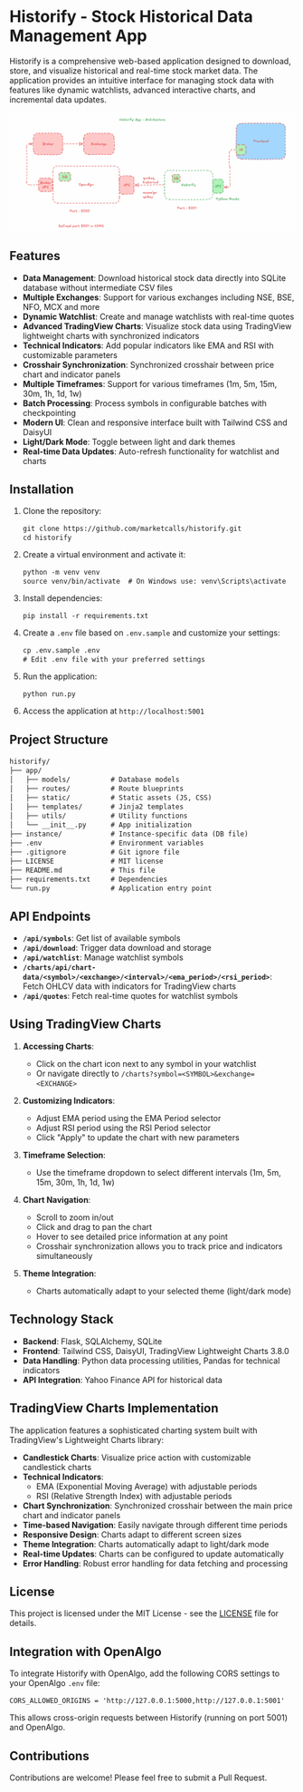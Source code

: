 # Historify - Stock Historical Data Management App

Historify is a comprehensive web-based application designed to download, store, and visualize historical and real-time stock market data. The application provides an intuitive interface for managing stock data with features like dynamic watchlists, advanced interactive charts, and incremental data updates.

![Historify Architecture](historify/app/static/image/historify.png)

## Features

- **Data Management**: Download historical stock data directly into SQLite database without intermediate CSV files
- **Multiple Exchanges**: Support for various exchanges including NSE, BSE, NFO, MCX and more
- **Dynamic Watchlist**: Create and manage watchlists with real-time quotes
- **Advanced TradingView Charts**: Visualize stock data using TradingView lightweight charts with synchronized indicators
- **Technical Indicators**: Add popular indicators like EMA and RSI with customizable parameters
- **Crosshair Synchronization**: Synchronized crosshair between price chart and indicator panels
- **Multiple Timeframes**: Support for various timeframes (1m, 5m, 15m, 30m, 1h, 1d, 1w)
- **Batch Processing**: Process symbols in configurable batches with checkpointing
- **Modern UI**: Clean and responsive interface built with Tailwind CSS and DaisyUI
- **Light/Dark Mode**: Toggle between light and dark themes
- **Real-time Data Updates**: Auto-refresh functionality for watchlist and charts

## Installation

1. Clone the repository:
   ```
   git clone https://github.com/marketcalls/historify.git
   cd historify
   ```

2. Create a virtual environment and activate it:
   ```
   python -m venv venv
   source venv/bin/activate  # On Windows use: venv\Scripts\activate
   ```

3. Install dependencies:
   ```
   pip install -r requirements.txt
   ```

4. Create a `.env` file based on `.env.sample` and customize your settings:
   ```
   cp .env.sample .env
   # Edit .env file with your preferred settings
   ```

5. Run the application:
   ```
   python run.py
   ```

6. Access the application at `http://localhost:5001`

## Project Structure

```
historify/
├── app/
│   ├── models/          # Database models
│   ├── routes/          # Route blueprints
│   ├── static/          # Static assets (JS, CSS)
│   ├── templates/       # Jinja2 templates
│   ├── utils/           # Utility functions
│   └── __init__.py      # App initialization
├── instance/            # Instance-specific data (DB file)
├── .env                 # Environment variables
├── .gitignore           # Git ignore file
├── LICENSE              # MIT license
├── README.md            # This file
├── requirements.txt     # Dependencies
└── run.py               # Application entry point
```

## API Endpoints

- **`/api/symbols`**: Get list of available symbols
- **`/api/download`**: Trigger data download and storage
- **`/api/watchlist`**: Manage watchlist symbols
- **`/charts/api/chart-data/<symbol>/<exchange>/<interval>/<ema_period>/<rsi_period>`**: Fetch OHLCV data with indicators for TradingView charts
- **`/api/quotes`**: Fetch real-time quotes for watchlist symbols

## Using TradingView Charts

1. **Accessing Charts**:
   - Click on the chart icon next to any symbol in your watchlist
   - Or navigate directly to `/charts?symbol=<SYMBOL>&exchange=<EXCHANGE>`

2. **Customizing Indicators**:
   - Adjust EMA period using the EMA Period selector
   - Adjust RSI period using the RSI Period selector
   - Click "Apply" to update the chart with new parameters

3. **Timeframe Selection**:
   - Use the timeframe dropdown to select different intervals (1m, 5m, 15m, 30m, 1h, 1d, 1w)

4. **Chart Navigation**:
   - Scroll to zoom in/out
   - Click and drag to pan the chart
   - Hover to see detailed price information at any point
   - Crosshair synchronization allows you to track price and indicators simultaneously

5. **Theme Integration**:
   - Charts automatically adapt to your selected theme (light/dark mode)

## Technology Stack

- **Backend**: Flask, SQLAlchemy, SQLite
- **Frontend**: Tailwind CSS, DaisyUI, TradingView Lightweight Charts 3.8.0
- **Data Handling**: Python data processing utilities, Pandas for technical indicators
- **API Integration**: Yahoo Finance API for historical data

## TradingView Charts Implementation

The application features a sophisticated charting system built with TradingView's Lightweight Charts library:

- **Candlestick Charts**: Visualize price action with customizable candlestick charts
- **Technical Indicators**: 
  - EMA (Exponential Moving Average) with adjustable periods
  - RSI (Relative Strength Index) with adjustable periods
- **Chart Synchronization**: Synchronized crosshair between the main price chart and indicator panels
- **Time-based Navigation**: Easily navigate through different time periods
- **Responsive Design**: Charts adapt to different screen sizes
- **Theme Integration**: Charts automatically adapt to light/dark mode
- **Real-time Updates**: Charts can be configured to update automatically
- **Error Handling**: Robust error handling for data fetching and processing

## License

This project is licensed under the MIT License - see the [LICENSE](LICENSE) file for details.

## Integration with OpenAlgo

To integrate Historify with OpenAlgo, add the following CORS settings to your OpenAlgo `.env` file:

```
CORS_ALLOWED_ORIGINS = 'http://127.0.0.1:5000,http://127.0.0.1:5001'
```

This allows cross-origin requests between Historify (running on port 5001) and OpenAlgo.

## Contributions

Contributions are welcome! Please feel free to submit a Pull Request.
